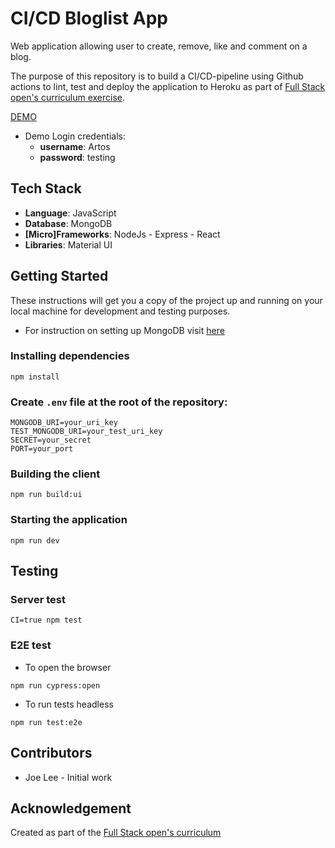 # CI/CD Bloglist App
Web application allowing user to create, remove, like and comment on a blog.

The purpose of this repository is to build a CI/CD-pipeline using Github actions to lint, test and deploy the application to Heroku as part of [Full Stack open's curriculum exercise](https://fullstackopen.com/en/part11/expanding_further#exercises-11-20-11-22).

[DEMO](fullstackopen-blog-app.herokuapp.com/)

* Demo Login credentials:
  * **username**: Artos
  * **password**: testing


## Tech Stack
* **Language**: JavaScript
* **Database**: MongoDB
* **[Micro]Frameworks**: NodeJs - Express - React
* **Libraries**: Material UI


## Getting Started
These instructions will get you a copy of the project up and running on your local machine for development and testing purposes.

* For instruction on setting up MongoDB visit [here](https://fullstackopen.com/en/part3/saving_data_to_mongo_db#mongo-db)

### Installing dependencies
```
npm install
```

### Create `.env` file at the root of the repository:
```
MONGODB_URI=your_uri_key
TEST_MONGODB_URI=your_test_uri_key
SECRET=your_secret
PORT=your_port
```


### Building the client
```
npm run build:ui
```

### Starting the application
```
npm run dev
```

## Testing

### Server test
```
CI=true npm test
```

### E2E test
* To open the browser
```
npm run cypress:open
```

* To run tests headless
```
npm run test:e2e
```

## Contributors
* Joe Lee - Initial work

## Acknowledgement
Created as part of the [Full Stack open's curriculum](https://fullstackopen.com/en/part11)
